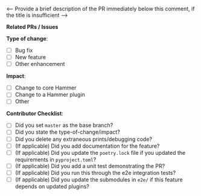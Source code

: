 <-- Provide a brief description of the PR immediately below this comment, if the title is insufficient -->

**Related PRs / Issues**
<!-- List any related PRs/issues here, if applicable -->

<!-- choose one -->
**Type of change**:
- [ ] Bug fix
- [ ] New feature
- [ ] Other enhancement

<!-- choose one -->
**Impact**:
- [ ] Change to core Hammer
- [ ] Change to a Hammer plugin
- [ ] Other

<!-- must be filled out completely to be considered for merging -->
**Contributor Checklist**:
- [ ] Did you set `master` as the base branch?
- [ ] Did you state the type-of-change/impact?
- [ ] Did you delete any extraneous prints/debugging code?
- [ ] (If applicable) Did you add documentation for the feature?
- [ ] (If applicable) Did you update the `poetry.lock` file if you updated the requirements in `pyproject.toml`?
- [ ] (If applicable) Did you add a unit test demonstrating the PR?
- [ ] (If applicable) Did you run this through the e2e integration tests?
- [ ] (If applicable) Did you update the submodules in `e2e/` if this feature depends on updated plugins?
